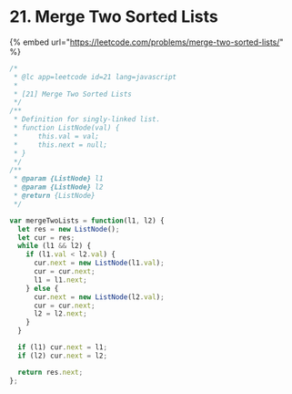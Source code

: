 # 21. Merge Two Sorted Lists

{% embed url="https://leetcode.com/problems/merge-two-sorted-lists/" %}

```javascript
/*
 * @lc app=leetcode id=21 lang=javascript
 *
 * [21] Merge Two Sorted Lists
 */
/**
 * Definition for singly-linked list.
 * function ListNode(val) {
 *     this.val = val;
 *     this.next = null;
 * }
 */
/**
 * @param {ListNode} l1
 * @param {ListNode} l2
 * @return {ListNode}
 */

var mergeTwoLists = function(l1, l2) {
  let res = new ListNode();
  let cur = res;
  while (l1 && l2) {
    if (l1.val < l2.val) {
      cur.next = new ListNode(l1.val);
      cur = cur.next;
      l1 = l1.next;
    } else {
      cur.next = new ListNode(l2.val);
      cur = cur.next;
      l2 = l2.next;
    }
  }

  if (l1) cur.next = l1;
  if (l2) cur.next = l2;

  return res.next;
};

```

